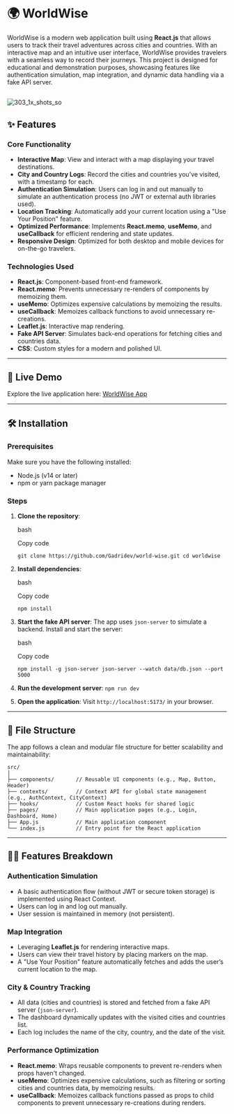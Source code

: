 
# 🌍 WorldWise

WorldWise is a modern web application built using **React.js** that allows users to track their travel adventures across cities and countries. With an interactive map and an intuitive user interface, WorldWise provides travelers with a seamless way to record their journeys. This project is designed for educational and demonstration purposes, showcasing features like authentication simulation, map integration, and dynamic data handling via a fake API server.
##
![303_1x_shots_so](https://github.com/user-attachments/assets/e44bac69-17e2-41d9-abd1-9f1f1179011d)
## ✨ Features

### Core Functionality

-   **Interactive Map**: View and interact with a map displaying your travel destinations.
-   **City and Country Logs**: Record the cities and countries you’ve visited, with a timestamp for each.
-   **Authentication Simulation**: Users can log in and out manually to simulate an authentication process (no JWT or external auth libraries used).
-   **Location Tracking**: Automatically add your current location using a "Use Your Position" feature.
-   **Optimized Performance**: Implements **React.memo**, **useMemo**, and **useCallback** for efficient rendering and state updates.
-   **Responsive Design**: Optimized for both desktop and mobile devices for on-the-go travelers.

### Technologies Used

-   **React.js**: Component-based front-end framework.
-   **React.memo**: Prevents unnecessary re-renders of components by memoizing them.
-   **useMemo**: Optimizes expensive calculations by memoizing the results.
-   **useCallback**: Memoizes callback functions to avoid unnecessary re-creations.
-   **Leaflet.js**: Interactive map rendering.
-   **Fake API Server**: Simulates back-end operations for fetching cities and countries data.
-   **CSS**: Custom styles for a modern and polished UI.

----------

## 🚀 Live Demo

Explore the live application here: [WorldWise App](https://worldwise-jonas.netlify.app)

----------

## 🛠️ Installation

### Prerequisites

Make sure you have the following installed:

-   Node.js (v14 or later)
-   npm or yarn package manager

### Steps

1.  **Clone the repository**:
    
    bash
    
    Copy code
    
    `git clone https://github.com/Gadridev/world-wise.git
    cd worldwise` 
    
2.  **Install dependencies**:
    
    bash
    
    Copy code
    
    `npm install` 
    
3.  **Start the fake API server**: The app uses `json-server` to simulate a backend. Install and start the server:
    
    bash
    
    Copy code
    
    `npm install -g json-server
    json-server --watch data/db.json --port 5000` 
    
4.  **Run the development server**:
    `npm run dev` 
    
5.  **Open the application**: Visit `http://localhost:5173/` in your browser.
    

----------

## 📂 File Structure

The app follows a clean and modular file structure for better scalability and maintainability:
```
src/
│
├── components/       // Reusable UI components (e.g., Map, Button, Header)
├── contexts/         // Context API for global state management (e.g., AuthContext, CityContext)
├── hooks/            // Custom React hooks for shared logic
├── pages/            // Main application pages (e.g., Login, Dashboard, Home)
├── App.js            // Main application component
└── index.js          // Entry point for the React application
```
----------

## 🧑‍💻 Features Breakdown

### Authentication Simulation

-   A basic authentication flow (without JWT or secure token storage) is implemented using React Context.
-   Users can log in and log out manually.
-   User session is maintained in memory (not persistent).

### Map Integration

-   Leveraging **Leaflet.js** for rendering interactive maps.
-   Users can view their travel history by placing markers on the map.
-   A "Use Your Position" feature automatically fetches and adds the user’s current location to the map.

### City & Country Tracking

-   All data (cities and countries) is stored and fetched from a fake API server (`json-server`).
-   The dashboard dynamically updates with the visited cities and countries list.
-   Each log includes the name of the city, country, and the date of the visit.

### Performance Optimization

-   **React.memo**: Wraps reusable components to prevent re-renders when props haven't changed.
-   **useMemo**: Optimizes expensive calculations, such as filtering or sorting cities and countries data, by memoizing results.
-   **useCallback**: Memoizes callback functions passed as props to child components to prevent unnecessary re-creations during renders.
